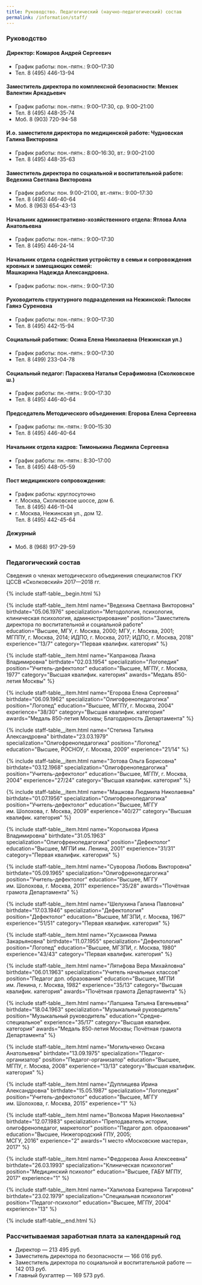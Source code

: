 ```yaml
---
title: Руководство. Педагогический (научно-педагогический) состав
permalink: /information/staff/
---
```



### Руководство

#### Директор: Комаров Андрей Сергеевич
* График работы: пон.-пятн.: 9:00–17:30
* Тел. 8 (495) 446-13-94

#### Заместитель директора по комплексной безопасности: Мензек Валентин Аркадьевич
* График работы: пон.-пятн.: 9:00–17:30, ср. 9:00–21:00
* Тел. 8 (495) 448-35-74
* Моб. 8 (903) 720-94-58

#### И.о. заместителя директора по медицинской работе: Чудновская Галина Викторовна
* График работы: пон.-пятн.: 8:00–16:30, вт.: 9:00–21:00
* Тел. 8 (495) 448-35-63

#### Заместитель директора по социальной и воспитательной работе: Ведехина Светлана Викторовна
* График работы: пон. 9:00–21:00, вт.-пятн.: 9:00–17:30
* Тел. 8 (495) 446-40-64
* Моб. 8 (963) 654-43-13

#### Начальник административно-хозяйственного отдела: Ятлова Алла Анатольевна
* График работы: пон.-пятн.: 9:00–17:30
* Тел. 8 (495) 446-24-14

#### Начальник отдела содействия устройству в семьи и сопровождения кровных и замещающих семей:<br> Машкарина Надежда Александровна.
* График работы: пон.-пятн.: 9:00–17:30

#### Руководитель структурного подразделения на Нежинской: Пилосян Гаянэ Суреновна
* График работы: пон.-пятн.: 9:00–17:30
* Тел. 8 (495) 442-15-94

#### Социальный работник: Осина Елена Николаевна (Нежинская ул.)  
* График работы: пон.-пятн.: 9:00–17:30
* Тел. 8 (499) 233-04-78

#### Социальный педагог: Параскева Наталья Серафимовна (Сколковское ш.)
* График работы: пн.-пятн.: 9:00–17:30
* Тел. 8 (495) 446-40-64

#### Председатель Методического объединения: Егорова Елена Сергеевна
* График работы: пн.-пятн.: 9:00–15:30
* Тел. 8 (495) 446-40-64

#### Начальник отдела кадров: Тимонькина Людмила Сергеевна
* График работы: пн.-пятн.: 8:30–17:00
* Тел. 8 (495) 448-05-59

#### Пост медицинского сопровождения:
* График работы: круглосуточно
* г. Москва, Сколковское шоссе, дом 6.  
  Тел. 8 (495) 446-11-04
* г. Москва, Нежинская ул., дом 12.  
  Тел. 8 (495) 442-45-64

#### Дежурный
* Моб. 8 (968) 917-29-59

### Педагогический состав

Сведения о членах методического объединения специалистов ГКУ ЦССВ «Сколковский» 2017—2018 гг.

{% include staff-table__begin.html %}

{% include staff-table__item.html
    name="Ведехина Светлана Викторовна"
    birthdate="05.06.1976"
    specialization="Методология, психология, клиническая&nbsp;психология, администрирование"
    position="Заместитель директора по&nbsp;воспитательной и&nbsp;социальной работе"
    education="<nobr>Высшее, МГУ, г. Москва, 2000;</nobr> <nobr>МГУ, г. Москва, 2001;</nobr> <nobr>МГППУ, г. Москва, 2014;</nobr> <nobr>ИДПО, г. Москва, 2017;</nobr> <nobr>ИДПО, г. Москва, 2018</nobr>"
    experience="13/7"
    category="Первая квалифик. категория"
%}

{% include staff-table__item.html
    name="Капранова Лиана Владимировна"
    birthdate="02.03.1954"
    specialization="Логопедия"
    position="Учитель-дефектолог"
    education="Высшее, МГПУ, г. Москва, 1977"
    category="Высшая квалифик. категория"
    awards="Медаль 850-летия Москвы"
%}

{% include staff-table__item.html
    name="Егорова Елена Сергеевна"
    birthdate="06.09.1962"
    specialization="Олигофренопедагогика"
    position="Логопед"
    education="Высшее, МГПУ, г. Москва, 2004"
    experience="38/30"
    category="Высшая квалифик. категория"
    awards="Медаль 850-летия Москвы; Благодарность Департамента"
%}

{% include staff-table__item.html
    name="Степина Татьяна Александровна"
    birthdate="23.03.1979"
    specialization="Олигофренопедагогика"
    position="Логопед"
    education="Высшее, РОСНОУ, г. Москва, 2009"
    experience="21/14"
%}

{% include staff-table__item.html
    name="Зотова Ольга Борисовна"
    birthdate="03.12.1968"
    specialization="Олигофренопедагогика"
    position="Учитель-дефектолог"
    education="Высшее, МГПУ, г. Москва, 2004"
    experience="27/24"
    category="Высшая квалифик. категория"
%}

{% include staff-table__item.html
    name="Машкова Людмила Николаевна"
    birthdate="01.07.1956"
    specialization="Олигофренопедагогика"
    position="Учитель-дефектолог"
    education="Высшее, МГГУ им. Шолохова, г. Москва, 2009"
    experience="40/27"
    category="Высшая квалифик. категория"
%}

{% include staff-table__item.html
    name="Королькова Ирина Владимировна"
    birthdate="31.05.1963"
    specialization="Олигофренопедагогика"
    position="Дефектолог"
    education="Высшее, МГПИ им. Ленина, 2001"
    experience="31/31"
    category="Первая квалифик. категория"
%}

{% include staff-table__item.html
    name="Суворова Любовь Викторовна"
    birthdate="05.09.1965"
    specialization="Олигофренопедагогика"
    position="Учитель-дефектолог"
    education="Высшее, МГГУ им. Шолохова, г. Москва, 2011"
    experience="35/28"
    awards="Почётная грамота Департамента"
%}

{% include staff-table__item.html
    name="Шелухина Галина Павловна"
    birthdate="17.03.1946"
    specialization="Дефектология"
    position="Дефектолог"
    education="Высшее, МГЗПИ, г. Москва, 1967"
    experience="51/51"
    category="Первая квалифик. категория"
%}

{% include staff-table__item.html
    name="Хусаинова Римма Закарьяновна"
    birthdate="11.07.1955"
    specialization="Дефектология"
    position="Логопед"
    education="Высшее, МГЗПИ, г. Москва, 1980"
    experience="43/43"
    category="Первая квалифик. категория"
%}

{% include staff-table__item.html
    name="Лятифова Вера Михайловна"
    birthdate="06.01.1963"
    specialization="Учитель начальных классов"
    position="Педагог доп. образования"
    education="Высшее, МГПИ им. Ленина, г. Москва, 1982"
    experience="35/13"
    category="Высшая квалифик. категория"
    awards="Почётная грамота Департамента"
%}

{% include staff-table__item.html
    name="Лапшина Татьяна Евгеньевна"
    birthdate="18.04.1963"
    specialization="Музыкальный руководитель"
    position="Музыкальный руководитель"
    education="Средне-специальное"
    experience="35/17"
    category="Высшая квалифик. категория"
    awards="Медаль 850-летия Москвы; Почётная грамота Департамента"
%}

{% include staff-table__item.html
    name="Могильченко Оксана Анатольевна"
    birthdate="13.09.1975"
    specialization="Педагог-организатор"
    position="Педагог-организатор"
    education="Высшее, МГПУ, г. Москва, 2008"
    experience="13/13"
    category="Высшая квалифик. категория"
%}

{% include staff-table__item.html
    name="Дуплищева Ирина Александровна"
    birthdate="15.05.1987"
    specialization="Логопедия"
    position="Учитель-дефектолог"
    education="Высшее, МГГУ им. Шолохова, г. Москва, 2015"
    experience="1"
%}

{% include staff-table__item.html
    name="Волкова Мария Николаевна"
    birthdate="12.07.1983"
    specialization="Преподаватель истории, олигофренопедагог, маркетолог"
    position="Педагог доп. образования"
    education="Высшее, Нижегородский ГПУ, 2005;<br>МСГУ, 2016"
    experience="2"
    awards="I место «Московские мастера», 2017"
%}

{% include staff-table__item.html
    name="Федоркова Анна Алексеевна"
    birthdate="26.03.1993"
    specialization="Клиническая психология"
    position="Медицинский психолог"
    education="Высшее, ГАБУ МГПУ, 2017"
    experience="1"
%}

{% include staff-table__item.html
    name="Халилова Екатерина Тагировна"
    birthdate="23.02.1979"
    specialization="Специальная психология"
    position="Педагог-психолог"
    education="Высшее, МГПУ, 2004"
    experience="13"
%}

{% include staff-table__end.html %}


### Рассчитываемая заработная плата за календарный год
* Директор — 213 495 руб.
* Заместитель директора по безопасности — 166 016 руб.
* Заместитель директора по социальной и воспитательной работе — 142 013 руб.
* Главный бухгалтер — 169 573 руб.
